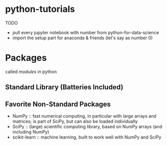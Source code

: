 # python-tutorials

TODO
- pull every jupyter notebook with number from python-for-data-science
- import the setup part for anaconda & friends (let's say as number 0)

# Packages
called *modules* in python

## Standard Library (Batteries Included)

## Favorite Non-Standard Packages

- NumPy :: fast numerical computing, in particular with large arrays and matrices; is part of SciPy, but can also be loaded individually
- SciPy :: (large) scientific computing library, based on NumPy arrays (and including NumPy)
- scikit-learn :: machine learning, built to work well with NumPy and SciPy
